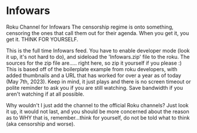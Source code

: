 # Infowars
Roku Channel for Infowars
The censorship regime is onto something, censoring the ones that call them out for their agenda. When you get it, you get it. THINK FOR YOURSELF.

This is the full time Infowars feed. You have to enable developer mode (look it up, it's not hard to do), and sideload the 'Infowars.zip' file to the roku. The sources for the zip file are..... right here, so zip it yourself if you please :) This is based off of the boilerplate example from roku developers, with added thumbnails and a URL that has worked for over a year as of today (May 7th, 2023). Keep in mind, it just plays and there is no screen timeout or polite reminder to ask you if you are still watching. Save bandwidth if you aren't watching if at all possible. 

Why wouldn't I just add the channel to the official Roku channels? Just look it up, it would not last, and you should be more concerned about the reason as to WHY that is, remember...think for yourself, do not be told what to think (aka censorship and worse).
